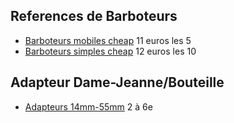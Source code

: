 ## References de Barboteurs
* [Barboteurs mobiles cheap](https://fr.aliexpress.com/item/1005003303526248.html?spm=a2g0s.9042311.0.0.65c96c37Y3q8oM) 11 euros les 5
* [Barboteurs simples cheap](https://www.aliexpress.com/item/5-10-Pcs-Water-Sealed-Valves-Home-Brew-Beer-Wine-Fermentation-Airlock-Sealed-Check-Valve-Plastic/1005002674745463.html?spm=a2g0s.9042311.0.0.65c96c37Y3q8oM) 12 euros les 10


## Adapteur Dame-Jeanne/Bouteille
* [Adapteurs 14mm-55mm](https://fr.aliexpress.com/item/1005002269279034.html?spm=a2g0s.9042311.0.0.65c96c37Y3q8oM) 2 à 6e
